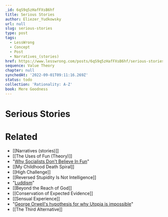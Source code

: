 ```yaml
---
_id: 6qS9q5zHafFXsB6hf
title: Serious Stories
author: Eliezer_Yudkowsky
url: null
slug: serious-stories
type: post
tags:
  - LessWrong
  - Concept
  - Post
  - Narratives_(stories)
href: https://www.lesswrong.com/posts/6qS9q5zHafFXsB6hf/serious-stories
sequence: Value Theory
chapter: null
synchedAt: '2022-09-01T09:11:16.269Z'
status: todo
collection: 'Rationality: A-Z'
book: Mere Goodness
---
```


# Serious Stories


# Related

- [[Narratives (stories)]]
- [[The Uses of Fun (Theory)]]
- "[Why Socialists Don't Believe In Fun](http://www.k-1.com/Orwell/site/work/essays/fun.html)"
- [[My Childhood Death Spiral]]
- [[High Challenge]]
- [[Reversed Stupidity Is Not Intelligence]]
- "[Luddism](/lw/k8/how_to_seem_and_be_deep/)"
- [[Beyond the Reach of God]]
- [[Conservation of Expected Evidence]]
- [[Sensual Experience]]
- "[George Orwell's hypothesis for why Utopia is impossible](http://www.k-1.com/Orwell/site/work/essays/fun.html)"
- [[The Third Alternative]]